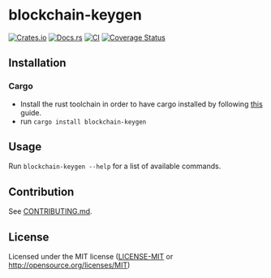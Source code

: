 # blockchain-keygen

[![Crates.io](https://img.shields.io/crates/v/blockchain-keygen.svg)](https://crates.io/crates/blockchain-keygen)
[![Docs.rs](https://docs.rs/blockchain-keygen/badge.svg)](https://docs.rs/blockchain-keygen)
[![CI](https://github.com/ericnordelo/blockchain-keygen/workflows/CI/badge.svg)](https://github.com/ericnordelo/blockchain-keygen/actions)
[![Coverage Status](https://coveralls.io/repos/github/ericnordelo/blockchain-keygen/badge.svg?branch=main)](https://coveralls.io/github/ericnordelo/blockchain-keygen?branch=main)

## Installation

### Cargo

* Install the rust toolchain in order to have cargo installed by following
  [this](https://www.rust-lang.org/tools/install) guide.
* run `cargo install blockchain-keygen`

## Usage

Run `blockchain-keygen --help` for a list of available commands.

## Contribution

See [CONTRIBUTING.md](CONTRIBUTING.md).

## License

Licensed under the MIT license ([LICENSE-MIT](LICENSE-MIT) or http://opensource.org/licenses/MIT)
